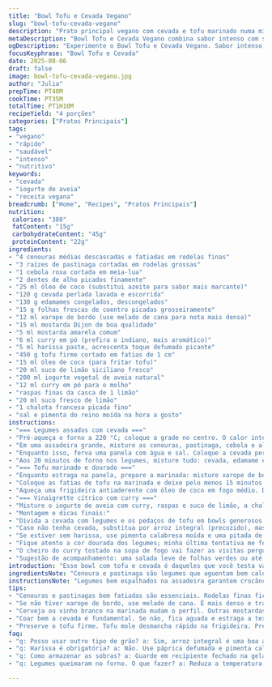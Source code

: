 ```yaml
---
title: "Bowl Tofu e Cevada Vegano"
slug: "bowl-tofu-cevada-vegano"
description: "Prato principal vegano com cevada e tofu marinado numa mistura picante de mostardas, limão e harissa. Vegetais assados com toque rústico de cenoura e pastinaga, combinados com edamames verdes para crocância. Vinaigrette de creme vegetal com curry que dá frescor. Fácil substituição de ingredientes e técnicas para resultados consistentes. Tempo total percebido pela textura e aroma dos legumes assados e tofu dourado. Sem lactose, ovos ou oleaginosas. Receitas para quem gosta de brincar com sabores intensos na rotina."
metaDescription: "Bowl Tofu e Cevada Vegano combina sabor intenso com saúde. Textura perfeita do tofu e legumes assados em um prato vibrante e nutritivo."
ogDescription: "Experimente o Bowl Tofu e Cevada Vegano. Sabor intenso, ingredientes frescos e uma explosão de aroma em cada garfada."
focusKeyphrase: "Bowl Tofu e Cevada"
date: 2025-08-06
draft: false
image: bowl-tofu-cevada-vegano.jpg
author: "Julia"
prepTime: PT40M
cookTime: PT35M
totalTime: PT1H10M
recipeYield: "4 porções"
categories: ["Pratos Principais"]
tags:
- "vegano"
- "rápido"
- "saudável"
- "intenso"
- "nutritivo"
keywords:
- "cevada"
- "iogurte de aveia"
- "receita vegana"
breadcrumb: ["Home", "Recipes", "Pratos Principais"]
nutrition: 
 calories: "380"
 fatContent: "15g"
 carbohydrateContent: "45g"
 proteinContent: "22g"
ingredients:
- "4 cenouras médias descascadas e fatiadas em rodelas finas"
- "3 raízes de pastinaga cortadas em rodelas grossas"
- "1 cebola roxa cortada em meia-lua"
- "2 dentes de alho picados finamente"
- "25 ml óleo de coco (substitui azeite para sabor mais marcante)"
- "120 g cevada perlada lavada e escorrida"
- "130 g edamames congelados, descongelados"
- "15 g folhas frescas de coentro picadas grosseiramente"
- "12 ml xarope de bordo (use melado de cana para nota mais densa)"
- "15 ml mostarda Dijon de boa qualidade"
- "5 ml mostarda amarela comum"
- "6 ml curry em pó (prefira o indiano, mais aromático)"
- "5 ml harissa paste, acrescenta toque defumado picante"
- "450 g tofu firme cortado em fatias de 1 cm"
- "15 ml óleo de coco (para fritar tofu)"
- "20 ml suco de limão siciliano fresco"
- "200 ml iogurte vegetal de aveia natural"
- "12 ml curry em pó para o molho"
- "raspas finas da casca de 1 limão"
- "20 ml suco fresco de limão"
- "1 chalota francesa picada fino"
- "sal e pimenta do reino moída na hora a gosto"
instructions:
- "=== Legumes assados com cevada ==="
- "Pré-aqueça o forno a 220 °C; coloque a grade no centro. O calor intenso vai ajudar a caramelizar as pontas dos legumes, o que gosto porque deixa sabor adocicado e complexo."
- "Em uma assadeira grande, misture as cenouras, pastinaga, cebola e alho com óleo de coco, sal e pimenta. Tem que espalhar bem para não amontoar; isso garante que eles assem uniformemente e criem aquelas bordas douradas."
- "Enquanto isso, ferva uma panela com água e sal. Coloque a cevada perlada para cozinhar por cerca de 25 minutos; a ideia é que fique macia mas ainda firme, quase ‘al dente’. Perto do fim, jogue o edamame para cozinhar junto 2 minutos e depois escorra tudo. Peneira é essencial para tirar o excesso de água sem deixar o grão ficar aguado."
- "Aos 20 minutos de forno nos legumes, misture tudo: cevada, edamame e legumes; volte para assar mais 8 minutos para juntar os sabores. Mexa uma vez na metade pra garantir que tudo fique bem temperado e uniformemente dourado. Se os legumes estão perdendo o brilho, é hora de incluir a coentro para frescor."
- "=== Tofu marinado e dourado ==="
- "Enquanto estraga na panela, prepare a marinada: misture xarope de bordo, as mostardas, curry e harissa em tigela média. Salpique sal e pimenta generosamente, pois o tofu absorve temperos meio ‘só no gosto’."
- "Coloque as fatias de tofu na marinada e deixe pelo menos 15 minutos descansando. Não pule essa etapa; ela faz toda a diferença para não ter tofu sem graça."
- "Aqueça uma frigideira antiaderente com óleo de coco em fogo médio. Dourar as fatias pouco a pouco sem aglomerar, cerca de 4 minutos cada lado. Imediatamente ao retirar do fogo, esprema o limão por cima. O ácido finaliza, trazendo um contraste brilhante e cortando a gordura do óleo."
- "=== Vinaigrette cítrico com curry ==="
- "Misture o iogurte de aveia com curry, raspas e suco de limão, a chalota e tempere com sal e pimenta. Bata com um fouet para emulsionar levemente e realçar o aroma do curry fresco. É o toque que ilumina o prato, equilibrando as texturas densas do restante."
- "Montagem e dicas finais:"
- "Divida a cevada com legumes e os pedaços de tofu em bowls generosos. Sirva a vinaigrette à parte para cada um regular a quantidade. Se quiser, uma folha de alface ou rúcula dá crocância extra e refrescância — eu já fiz com agrião também, fica ótimo."
- "Caso não tenha cevada, substitua por arroz integral (precozido), mas priorize o amido perlado para essa textura específica macia e mastigável. Se o tofu não dourar rápido, fogo está baixo ou frigideira rasa — aqueça bem antes de colocar."
- "Se estiver sem harissa, use pimenta calabresa moída e uma pitada de cominho em pó para um perfil parecido. O óleo pode ser azeite no tempero de legumes se não quiser sabor forte. Ajuste sal no final, pois a mostarda já traz intensidade."
- "Fique atento a cor dourada dos legumes; minha última tentativa me fez esperar demais e eles começaram a queimar nas bordas, perderam a textura. Quando sentir cheiro adocicado e enxergar os cantos corados, é hora de retirar."
- "O cheiro do curry tostado na sopa de fogo vai fazer as visitas perguntarem se você fez mágica no fogão. O contraste ácido do limão com o toque picante do harissa termina essa experiência. Cada textura está ali pra criar jogo: crocante, macio, cremoso, um prato que respira."
- "Sugestão de acompanhamento: uma salada leve de folhas verdes ou até fatias finas de manga para refrescar. Vale colocar uma pimenta fresca em rodelas finas em cima do tofu se quiser ousar mais. Aproveite a alquimia dos ingredientes."
introduction: "Esse bowl com tofu e cevada é daqueles que você testa várias vezes até pegar o jeito — textura do tofu, grau de torrado dos legumes, equilíbrio das especiarias. Gosto de usar pastinaga porque dá uma doçura terrosa que encontrei anos atrás numa feira em São Paulo, que combinada ao limão cria aquele contraste vibrante. Trocar marinada de mostarda pra uma pitada de harissa faz toda a diferença no aroma, dando um quê do Nordeste africano. O prato roda nos meus almoços rápidos, perfeito pra quem quer comer leve, nutritivo, sem perder sabor. Aprendi do jeito difícil que renovar a textura do tofu afinal faz você não desistir na primeira tentativa. Sabores sem pressa pra preparar, mas com atenção certeira nas cores e aromas."
ingredientsNote: "Cenoura e pastinaga são legumes que aguentam bem calor alto no forno, caramelizando suas bordas enquanto ficam macios por dentro — importância de cortar em fatias uniformes para não cozinhar diferente. Use óleo de coco extra-virgem para dar um sabor mais marcante, mas azeite funciona muito bem. Tofu firme é fundamental para não desmanchar na frigideira, e pressioná-lo antes com um pano para tirar excesso de água ajuda a dourar melhor. Substituições bacanas: cevada por arroz integral ou trigo para quibe (bulgur) se quiser textura menos mastigável; acelga ou espinafre picado pode substituir o coentro para quem não curte o sabor fresco dele. O iogurte vegetal deve ser natural e sem açúcar para não interferir na acidez do molho. Use limão siciliano para acidez balanceada e aroma cítrico. Se não tiver harissa, uma combinação de páprica defumada e pimenta calabresa pode substituir, criando um sabor menos arredondado, mais intenso."
instructionsNote: "Legumes bem espalhados na assadeira garantem crocância evitando cozimento no vapor. Pausa para mexer no meio do forno evita queimado e deixa acompanhar a textura. Cozinhar cevada na água fervente com sal é melhor do que na panela de arroz para controlar firmeza e não virar uma papa. Edamames entraram no último minuto para ficarem crocantes e manter a cor, sem perder textura. Marinada de tofu deve envolver cada fatia; descanso prolongado intensifica sabor, mas cuidado para não desmanchar. Dourar com fogo médio faz crosta dourada e impede ressecamento. Vinaigrette batida levemente com fouet evita que a chalota descole e o molho fique granulado. Prove sempre para ajustar sal e pimenta ao seu gosto. Se molho ficar muito grosso, dilua com um pouco de água ou leite vegetal. Montagem em bowls garante que cada um equilibre os sabores ao servir. Sempre observo aroma e cor para decidir o ponto final — e nunca comprovo só no relógio, nessa receita o cheiro das especiarias e o brilho dos legumes falam por si."
tips:
- "Cenouras e pastinagas bem fatiadas são essenciais. Rodelas finas ficam crocantes. Rodelas grossas demoram a cozinhar, mas o centro deve ficar macio. Barulho de estalos indica que estão dourando; essa é a hora de mexer."
- "Se não tiver xarope de bordo, use melado de cana. É mais denso e traz um sabor diferente, mas funciona. Também, se o tofu não dourar, pode ser a frigideira ainda não estar quente o bastante. Aqueça bem antes de colocar."
- "Cerveja ou vinho branco na marinada mudam o perfil. Outras mostardas podem ser usadas. Cada tipo traz um sabor distinto. E se você não curte harissa, pimenta calabresa funciona. Adiciona picância, mas não é a mesma profundidade."
- "Coar bem a cevada é fundamental. Se não, fica aguada e estraga a textura. Acompanhe a cor dos legumes no forno. Quando estiverem dourados e cheirando adocicado é hora de tirar. Queima rápida pode arruinar o prato."
- "Preserve o tofu firme. Tofu mole desmancha rápido na frigideira. Pressionar antes ajuda. O ponto de dourar é quando as bordas ficam crocantes e a superfície firme. Mexa frequentemente para não queimar, essa é a chave."
faq:
- "q: Posso usar outro tipo de grão? a: Sim, arroz integral é uma boa alternativa. Cevada é ideal, mas arroz mantém a crocância. Outras opções incluem quinoa ou até trigo para quibe. Cada um traz textura única."
- "q: Harissa é obrigatória? a: Não. Use páprica defumada e pimenta calabresa como substituto. Cria notas picantes, mas com sabor diferente. O ideal é ajustar conforme o seu gosto. Experimente até encontrar seu favorito."
- "q: Como armazenar as sobras? a: Guarde em recipiente fechado na geladeira. Dura dois dias. Para aquecer, micro-ondas ou frigideira. Adicione um pouco de água para reter a umidade. Assim não resseca."
- "q: Legumes queimaram no forno. O que fazer? a: Reduza a temperatura na próxima. Pode ser também que você não mexeu no meio do cozimento. Mexa sempre. E fique de olho no tempo que você deixa no forno."

---
```

